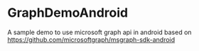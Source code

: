 # GraphDemoAndroid
A sample demo to use microsoft graph api in android based on https://github.com/microsoftgraph/msgraph-sdk-android
